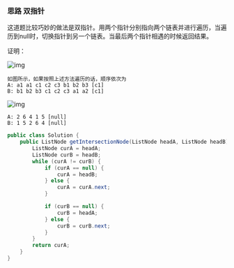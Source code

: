 ### 思路 双指针

这道题比较巧妙的做法是双指针。用两个指针分别指向两个链表并进行遍历，当遍历到null时，切换指针到另一个链表。当最后两个指针相遇的时候返回结果。

证明：

![img](http://picbed.erjiangao.com/img/20220321125203.png)

```
如图所示，如果按照上述方法遍历的话，顺序依次为
A: a1 a1 c1 c2 c3 b1 b2 b3 [c1]
B: b1 b2 b3 c1 c2 c3 a1 a2 [c1]
```

![img](http://picbed.erjiangao.com/img/20220321125516.png)

```
A: 2 6 4 1 5 [null]
B: 1 5 2 6 4 [null]
```

```java
public class Solution {
    public ListNode getIntersectionNode(ListNode headA, ListNode headB) {
        ListNode curA = headA;
        ListNode curB = headB;
        while (curA != curB) {
            if (curA == null) {
                curA = headB;
            } else {
                curA = curA.next;
            }

            if (curB == null) {
                curB = headA;
            } else {
                curB = curB.next;
            }
        }
        return curA;
    }
}
```


